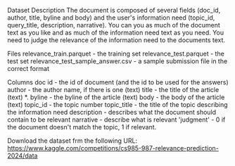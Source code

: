 Dataset Description
The document is composed of several fields (doc_id, author, title, byline and body) and the user's information need (topic_id, query_title, description, narrative). You can you as much of the document text as you like and as much of the information need text as you need. You need to judge the relevance of the information need to the documents text.

Files
relevance_train.parquet - the training set
relevance_test.parquet - the test set
relevance_test_sample_answer.csv - a sample submission file in the correct format

Columns
doc id - the id of document (and the id to be used for the answers)
author - the author name, if there is one (text)
title - the title of the article (text)
*. byline - the byline of the article (text)
body - the body of the article (text)
topic_id - the topic number
topic_title - the title of the topic describing the information need
description - describes what the document should contain to be relevant
narrative - describe what is relevant
'judgment' - 0 if the document doesn't match the topic, 1 if relevant.

Download the dataset frm the following URL:
https://www.kaggle.com/competitions/cs985-987-relevance-prediction-2024/data
